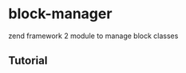 # block-manager
zend framework 2 module to manage block classes

<article>
 <h1>Tutorial</h1>
</article>
